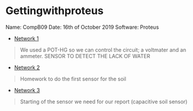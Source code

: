 # Gettingwithproteus
Name: CompB09
Date: 16th of October 2019
Software: Proteus

* [Network 1](https://github.com/CompB09/Gettingwithproteus/blob/master/Network1.pdsprj) 
> We used a POT-HG so we can control the circuit; a voltmater and an ammeter. SENSOR TO DETECT THE LACK OF WATER

* [Network 2](https://github.com/CompB09/Gettingwithproteus/blob/master/Network2.pdsprj)
> Homework to do the first sensor for the soil 

* [Network 3](https://github.com/CompB09/Gettingwithproteus/blob/master/Network3.pdsprj)
> Starting of the sensor we need for our report (capacitive soil sensor)
